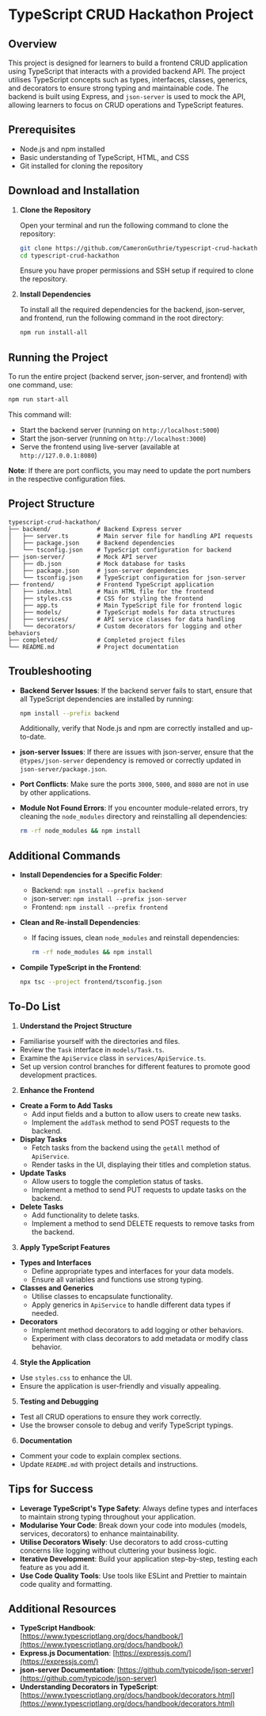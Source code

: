 # TypeScript CRUD Hackathon Project

## Overview
This project is designed for learners to build a frontend CRUD application using TypeScript that interacts with a provided backend API. The project utilises TypeScript concepts such as types, interfaces, classes, generics, and decorators to ensure strong typing and maintainable code. The backend is built using Express, and `json-server` is used to mock the API, allowing learners to focus on CRUD operations and TypeScript features.

## Prerequisites

- Node.js and npm installed
- Basic understanding of TypeScript, HTML, and CSS
- Git installed for cloning the repository

## Download and Installation

1. **Clone the Repository**

   Open your terminal and run the following command to clone the repository:

   ```bash
   git clone https://github.com/CameronGuthrie/typescript-crud-hackathon.git
   cd typescript-crud-hackathon
   ```

   Ensure you have proper permissions and SSH setup if required to clone the repository.

2. **Install Dependencies**

   To install all the required dependencies for the backend, json-server, and frontend, run the following command in the root directory:

   ```bash
   npm run install-all
   ```

## Running the Project

To run the entire project (backend server, json-server, and frontend) with one command, use:

```bash
npm run start-all
```

This command will:
- Start the backend server (running on `http://localhost:5000`)
- Start the json-server (running on `http://localhost:3000`)
- Serve the frontend using live-server (available at `http://127.0.0.1:8080`)

**Note**: If there are port conflicts, you may need to update the port numbers in the respective configuration files.

## Project Structure

```plaintext
typescript-crud-hackathon/
├── backend/             # Backend Express server
│   ├── server.ts        # Main server file for handling API requests
│   ├── package.json     # Backend dependencies
│   └── tsconfig.json    # TypeScript configuration for backend
├── json-server/         # Mock API server
│   ├── db.json          # Mock database for tasks
│   ├── package.json     # json-server dependencies
│   └── tsconfig.json    # TypeScript configuration for json-server
├── frontend/            # Frontend TypeScript application
│   ├── index.html       # Main HTML file for the frontend
│   ├── styles.css       # CSS for styling the frontend
│   ├── app.ts           # Main TypeScript file for frontend logic
│   ├── models/          # TypeScript models for data structures
│   ├── services/        # API service classes for data handling
│   └── decorators/      # Custom decorators for logging and other behaviors
├── completed/           # Completed project files
└── README.md            # Project documentation
```

## Troubleshooting

- **Backend Server Issues**: If the backend server fails to start, ensure that all TypeScript dependencies are installed by running:

  ```bash
  npm install --prefix backend
  ```

  Additionally, verify that Node.js and npm are correctly installed and up-to-date.

- **json-server Issues**: If there are issues with json-server, ensure that the `@types/json-server` dependency is removed or correctly updated in `json-server/package.json`.

- **Port Conflicts**: Make sure the ports `3000`, `5000`, and `8080` are not in use by other applications.

- **Module Not Found Errors**: If you encounter module-related errors, try cleaning the `node_modules` directory and reinstalling all dependencies:
  
  ```bash
  rm -rf node_modules && npm install
  ```

## Additional Commands

- **Install Dependencies for a Specific Folder**:
  - Backend: `npm install --prefix backend`
  - json-server: `npm install --prefix json-server`
  - Frontend: `npm install --prefix frontend`

- **Clean and Re-install Dependencies**:
  - If facing issues, clean `node_modules` and reinstall dependencies:
    ```bash
    rm -rf node_modules && npm install
    ```

- **Compile TypeScript in the Frontend**:
  ```bash
  npx tsc --project frontend/tsconfig.json
  ```

## To-Do List

1. **Understand the Project Structure**
  - Familiarise yourself with the directories and files.
  - Review the `Task` interface in `models/Task.ts`.
  - Examine the `ApiService` class in `services/ApiService.ts`.
  - Set up version control branches for different features to promote good development practices.

2. **Enhance the Frontend**
  - **Create a Form to Add Tasks**
    - Add input fields and a button to allow users to create new tasks.
    - Implement the `addTask` method to send POST requests to the backend.
  - **Display Tasks**
    - Fetch tasks from the backend using the `getAll` method of `ApiService`.
    - Render tasks in the UI, displaying their titles and completion status.
  - **Update Tasks**
    - Allow users to toggle the completion status of tasks.
    - Implement a method to send PUT requests to update tasks on the backend.
  - **Delete Tasks**
    - Add functionality to delete tasks.
    - Implement a method to send DELETE requests to remove tasks from the backend.

3. **Apply TypeScript Features**
  - **Types and Interfaces**
    - Define appropriate types and interfaces for your data models.
    - Ensure all variables and functions use strong typing.
  - **Classes and Generics**
    - Utilise classes to encapsulate functionality.
    - Apply generics in `ApiService` to handle different data types if needed.
  - **Decorators**
    - Implement method decorators to add logging or other behaviors.
    - Experiment with class decorators to add metadata or modify class behavior.

4. **Style the Application**
  - Use `styles.css` to enhance the UI.
  - Ensure the application is user-friendly and visually appealing.

5. **Testing and Debugging**
  - Test all CRUD operations to ensure they work correctly.
  - Use the browser console to debug and verify TypeScript typings.

6. **Documentation**
  - Comment your code to explain complex sections.
  - Update `README.md` with project details and instructions.

## Tips for Success

- **Leverage TypeScript's Type Safety**: Always define types and interfaces to maintain strong typing throughout your application.
- **Modularise Your Code**: Break down your code into modules (models, services, decorators) to enhance maintainability.
- **Utilise Decorators Wisely**: Use decorators to add cross-cutting concerns like logging without cluttering your business logic.
- **Iterative Development**: Build your application step-by-step, testing each feature as you add it.
- **Use Code Quality Tools**: Use tools like ESLint and Prettier to maintain code quality and formatting.

## Additional Resources

- **TypeScript Handbook**: [https://www.typescriptlang.org/docs/handbook/](https://www.typescriptlang.org/docs/handbook/)
- **Express.js Documentation**: [https://expressjs.com/](https://expressjs.com/)
- **json-server Documentation**: [https://github.com/typicode/json-server](https://github.com/typicode/json-server)
- **Understanding Decorators in TypeScript**: [https://www.typescriptlang.org/docs/handbook/decorators.html](https://www.typescriptlang.org/docs/handbook/decorators.html)
